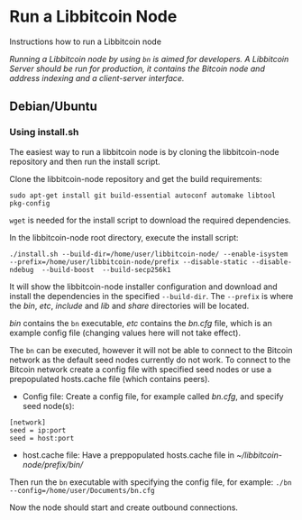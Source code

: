 # Run a Libbitcoin Node

 Instructions how to run a Libbitcoin node

_Running a Libbitcoin node by using `bn` is aimed for developers. A Libbitcoin Server should be run for production, it contains the Bitcoin node and address indexing and a client-server interface._

## Debian/Ubuntu

### Using install.sh

The easiest way to run a libbitcoin node is by cloning the libbitcoin-node repository and then run the install script.

Clone the libbitcoin-node repository and get the build requirements:

`sudo apt-get install git build-essential autoconf automake libtool pkg-config`

`wget` is needed for the install script to download the required dependencies.

In the libbitcoin-node root directory, execute the install script:

`./install.sh --build-dir=/home/user/libbitcoin-node/ --enable-isystem --prefix=/home/user/libbitcoin-node/prefix --disable-static --disable-ndebug  --build-boost  --build-secp256k1`

It will show the libbitcoin-node installer configuration and download and install the dependencies in the specified `--build-dir`.
The `--prefix` is where the _bin_, _etc_, _include_ and _lib_ and _share_ directories will be located.

_bin_ contains the `bn` executable, _etc_ contains the _bn.cfg_ file, which is an example config file (changing values here will not take effect).

The `bn` can be executed, however it will not be able to connect to the Bitcoin network as the default seed nodes currently do not work.
To connect to the Bitcoin network create a config file with specified seed nodes or use a prepopulated hosts.cache file (which contains peers).

- Config file:
Create a config file, for example called _bn.cfg_, and specify seed node(s):

```
[network]
seed = ip:port
seed = host:port
```

- host.cache file:
Have a preppopulated hosts.cache file in _~/libbitcoin-node/prefix/bin/_

Then run the `bn` executable with specifying the config file, for example:
`./bn --config=/home/user/Documents/bn.cfg`

Now the node should start and create outbound connections.
